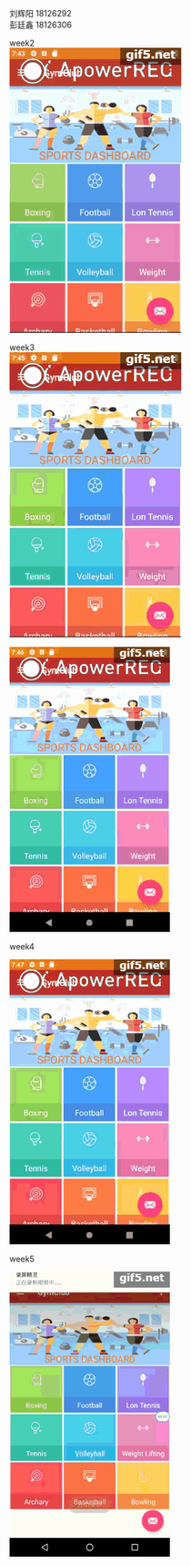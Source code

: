 刘辉阳 18126292  
彭廷鑫 18126306

week2  
![image](https://github.com/PeterXSMax/GymWeek2toWeek5/blob/master/week2.gif)  

week3  
![image](https://github.com/PeterXSMax/GymWeek2toWeek5/blob/master/week3(1).gif)  

![image](https://github.com/PeterXSMax/GymWeek2toWeek5/blob/master/week3(2).gif)  

week4  

![image](https://github.com/PeterXSMax/GymWeek2toWeek5/blob/master/week4.gif)  

week5  

![image](https://github.com/PeterXSMax/GymWeek2toWeek5/blob/master/week5.gif)
